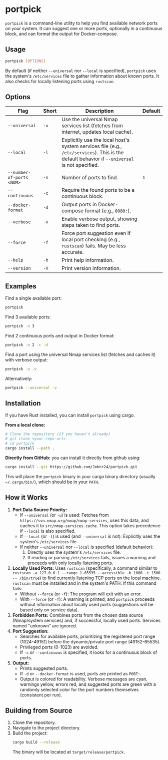 # portpick
`portpick` is a command-line utility to help you find available network ports on your system. It can suggest one or more ports, optionally in a continuous block, and can format the output for Docker-compose.
## Usage

```bash
portpick [OPTIONS]
```

By default (if neither `--universal` nor `--local` is specified), `portpick` uses the system's `/etc/services` file to gather information about known ports. It also checks for locally listening ports using `rustscan`.

## Options

| Flag                      | Short | Description                                                                                     | Default |
|---------------------------|-------|-------------------------------------------------------------------------------------------------|---------|
| `--universal`             | `-u`  | Use the universal Nmap services list (fetches from internet, updates local cache).              |         |
| `--local`                 | `-l`  | Explicitly use the local host's system services file (e.g., `/etc/services`). This is the default behavior if `--universal` is not specified. |         |
| `--number-of-ports <NUM>` | `-n`  | Number of ports to find.                                                                        | `1`     |
| `--continuous`            | `-c`  | Require the found ports to be a continuous block.                                               |         |
| `--docker-format`         | `-d`  | Output ports in Docker-compose format (e.g., `8080:`).                                          |         |
| `--verbose`               | `-v`  | Enable verbose output, showing steps taken to find ports.                                       |         |
| `--force`                 | `-f`  | Force port suggestion even if local port checking (e.g., `rustscan`) fails. May be less accurate. |         |
| `--help`                  | `-h`  | Print help information.                                                                         |         |
| `--version`               | `-V`  | Print version information.                                                                      |         |

## Examples

Find a single available port:
```bash
portpick
```

Find 3 available ports:
```bash
portpick -n 3
```

Find 2 continuous ports and output in Docker format:
```bash
portpick -n 2 -c -d
```

Find a port using the universal Nmap services list (fetches and caches it) with verbose output:
```bash
portpick -u -v
```
Alternatively:
```bash
portpick --universal -v
```

## Installation

If you have Rust installed, you can install `portpick` using cargo.

**From a local clone:**
```bash
# Clone the repository (if you haven't already)
# git clone <your-repo-url>
# cd portpick
cargo install --path .
```

**Directly from GitHub:**
 you can install it directly from github using:
```bash
cargo install --git https://github.com/Johnr24/portpick.git
```

This will place the `portpick` binary in your cargo binary directory (usually `~/.cargo/bin/`), which should be in your `PATH`.

## How it Works

1.  **Port Data Source Priority:**
    *   If `--universal` (or `-u`) is used: Fetches from `https://svn.nmap.org/nmap/nmap-services`, uses this data, and caches it to `src/nmap-services.cache`. This option takes precedence if `--local` is also specified.
    *   If `--local` (or `-l`) is used (and `--universal` is not): Explicitly uses the system's `/etc/services` file.
    *   If neither `--universal` nor `--local` is specified (default behavior):
        1.  Directly uses the system's `/etc/services` file.
        2.  If reading or parsing `/etc/services` fails, issues a warning and proceeds with only locally listening ports.
2.  **Locally Used Ports:** Uses `rustscan` (specifically, a command similar to `rustscan -a 127.0.0.1 --range 1-65535 --accessible -b 1000 -t 1500 -- /bin/true`) to find currently listening TCP ports on the local machine. `rustscan` must be installed and in the system's PATH. If this command fails:
    *   Without `--force` (or `-f`): The program will exit with an error.
    *   With `--force` (or `-f`): A warning is printed, and `portpick` proceeds without information about locally used ports (suggestions will be based only on service data).
3.  **Forbidden Ports:** Combines ports from the chosen data source (Nmap/system services) and, if successful, locally used ports. Services named "unknown" are ignored.
4.  **Port Suggestion:**
    *   Searches for available ports, prioritizing the registered port range (1024-49151) before the dynamic/private port range (49152-65535).
    *   Privileged ports (0-1023) are avoided.
    *   If `-c` or `--continuous` is specified, it looks for a continuous block of ports.
5.  **Output:**
    *   Prints suggested ports.
    *   If `-d` or `--docker-format` is used, ports are printed as `PORT:`.
    *   Output is colored for readability. Verbose messages are cyan, warnings yellow, errors red, and suggested ports are green with a randomly selected color for the port numbers themselves (consistent per run).

## Building from Source

1.  Clone the repository.
2.  Navigate to the project directory.
3.  Build the project:
    ```bash
    cargo build --release
    ```
    The binary will be located at `target/release/portpick`.
    ```
